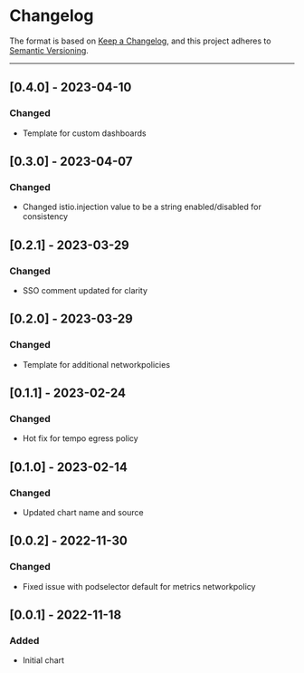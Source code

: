 # Changelog

The format is based on [Keep a Changelog](https://keepachangelog.com/en/1.0.0/), and this project adheres to [Semantic Versioning](https://semver.org/spec/v2.0.0.html).

---
## [0.4.0] - 2023-04-10
### Changed
- Template for custom dashboards

## [0.3.0] - 2023-04-07
### Changed
- Changed istio.injection value to be a string enabled/disabled for consistency

## [0.2.1] - 2023-03-29
### Changed
- SSO comment updated for clarity

## [0.2.0] - 2023-03-29
### Changed
- Template for additional networkpolicies

## [0.1.1] - 2023-02-24
### Changed
- Hot fix for tempo egress policy

## [0.1.0] - 2023-02-14
### Changed
- Updated chart name and source

## [0.0.2] - 2022-11-30
### Changed
- Fixed issue with podselector default for metrics networkpolicy

## [0.0.1] - 2022-11-18
### Added
- Initial chart

